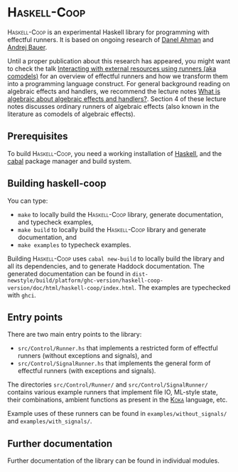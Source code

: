 # <span style="font-variant:small-caps;">Haskell-Coop</span>

<span style="font-variant:small-caps;">Haskell-Coop</span> is an experimental Haskell library for programming with effectful runners. It is based on
ongoing research of [Danel Ahman](https://danel.ahman.ee) and [Andrej Bauer](http://www.andrej.com).

Until a proper publication about this research has appeared, you might want to check the
talk [Interacting with external resources using runners (aka comodels)](https://danel.ahman.ee/talks/chocola19.pdf)
for an overview of effectful runners and how we transform them into a programming language construct.
For general background reading on algebraic effects and handlers, we recommend the lecture
notes [What is algebraic about algebraic effects and handlers?](https://arxiv.org/abs/1807.05923).
Section 4 of these lecture notes discusses ordinary runners of algebraic effects (also known in the
literature as comodels of algebraic effects).

## Prerequisites

To build <span style="font-variant:small-caps;">Haskell-Coop</span>, you need a working installation of [Haskell](https://www.haskell.org/platform/), 
and the [cabal](https://www.haskell.org/cabal/) package manager and build system.

## Building haskell-coop

You can type:

- `make` to locally build the <span style="font-variant:small-caps;">Haskell-Coop</span> library,
  generate documentation, and typecheck examples, 
- `make build` to locally build the <span style="font-variant:small-caps;">Haskell-Coop</span>
   library and generate documentation, and
- `make examples` to typecheck examples.

Building <span style="font-variant:small-caps;">Haskell-Coop</span> uses `cabal new-build` to locally
build the library and all its dependencies, and to generate Haddock documentation. The generated documentation
can be found in `dist-newstyle/build/platform/ghc-version/haskell-coop-version/doc/html/haskell-coop/index.html`.
The examples are typechecked with `ghci`.

## Entry points

There are two main entry points to the library:

- `src/Control/Runner.hs` that implements a restricted form of effectful runners (without exceptions and signals), and 
- `src/Control/SignalRunner.hs` that implements the general form of effectful runners (with exceptions and signals).

The directories `src/Control/Runner/` and `src/Control/SignalRunner/` contains various example 
runners that implement file IO, ML-style state, their combinations, ambient functions as present 
in the [<span style="font-variant:small-caps;">Koka</span>](https://github.com/koka-lang/koka) language, etc.

Example uses of these runners can be found in `examples/without_signals/` and `examples/with_signals/`.

## Further documentation

Further documentation of the library can be found in individual modules.

